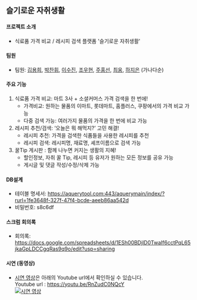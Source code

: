 ## 슬기로운 자취생활
#### 프로젝트 소개
 - 식료품 가격 비교 / 레시피 검색 플랫폼 '슬기로운 자취생활'            

#### 팀원
 - 팀원: [김용희](https://github.com/sigk77), [박찬휘](https://github.com/pch9501), [이수진](https://github.com/sujinlee0616), [조우현](https://github.com/caskercasker), [주홍선](https://github.com/juhongseon), [최웅](https://github.com/ung6039), [하지은](https://github.com/hajieun1218) (가나다순)            
           
#### 주요 기능    
1. 식료품 가격 비교: 마트 3사 + 소셜커머스 가격 검색을 한 번에!           
   - 가격비교: 원하는 물품의 이마트, 롯데마트, 홈플러스, 쿠팡에서의 가격 비교 가능            
   - 다중 검색 가능: 여러가지 물품의 가격을 한 번에 비교 가능           
2. 레시피 추천/검색: ‘오늘은 뭐 해먹지?’ 고민 해결!           
   - 레시피 추천: 가격을 검색한 식품들을 사용한 레시피를 추천           
   - 레시피 검색: 레시피명, 재료명, 셰프이름으로 검색 가능           
3. 꿀Tip 게시판 : 함께 나누면 커지는 생활의 지혜!           
   - 할인정보, 자취 꿀 Tip, 레시피 등 유저가 원하는 모든 정보를 공유 가능           
   - 게시글 및 댓글 작성/수정/삭제 가능           
           
#### DB설계
 - 테이블 명세서: https://aquerytool.com:443/aquerymain/index/?rurl=1fe3648f-327f-47f4-bcde-aeeb86aa542d           
 - 비밀번호: s8c6df         
              
#### 스크럼 회의록         
 - 회의록: https://docs.google.com/spreadsheets/d/1ESh00BDjID0TwaIf6cctPqL65jkaGpLDCCgqRas9q9o/edit?usp=sharing       
           
#### 시연 (동영상)  
 - [시연 영상](https://youtu.be/RnZudC0NQcY)은 아래의 Youtube url에서 확인하실 수 있습니다.    
 Youtube url : https://youtu.be/RnZudC0NQcY         
 [![시연 영상](https://img1.daumcdn.net/thumb/R1280x0/?scode=mtistory2&fname=https%3A%2F%2Fk.kakaocdn.net%2Fdn%2FbYzRNU%2FbtqEL4960HE%2FoTjkOsnHA80lEvg3fFx8E0%2Fimg.png)](https://youtu.be/RnZudC0NQcY)  
